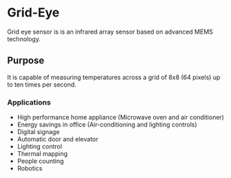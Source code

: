 # Grid-Eye
Grid eye sensor is is an infrared array sensor based on advanced MEMS technology.

## Purpose
 It is capable of measuring temperatures across a grid of 8x8 (64 pixels) up to ten times per second.

### Applications
* High performance home appliance (Microwave oven and air conditioner)
* Energy savings in office (Air-conditioning and lighting controls)
* Digital signage
* Automatic door and elevator
* Lighting control
* Thermal mapping
* People counting
* Robotics
